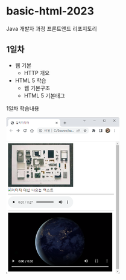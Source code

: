 # basic-html-2023
Java 개발자 과정 프론트앤드 리포지토리

## 1일차
- 웹 기본
    - HTTP 개요
- HTML 5 학습
    - 웹 기본구조
    - HTML 5 기본태그

1일차 학습내용

<!-- ![멀티미디어](https://raw.githubusercontent.com/gulbae/basic-html-2023/main/image/Day01.png) -->
<img src="https://raw.githubusercontent.com/gulbae/basic-html-2023/main/image/Day01.png" width="300">
